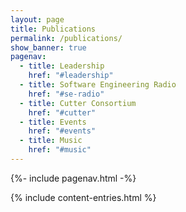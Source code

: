 ```yaml
---
layout: page
title: Publications
permalink: /publications/
show_banner: true
pagenav:
  - title: Leadership
    href: "#leadership"
  - title: Software Engineering Radio
    href: "#se-radio"
  - title: Cutter Consortium
    href: "#cutter"
  - title: Events
    href: "#events"
  - title: Music
    href: "#music"
---
```


{%- include pagenav.html -%}

{% include content-entries.html %}

